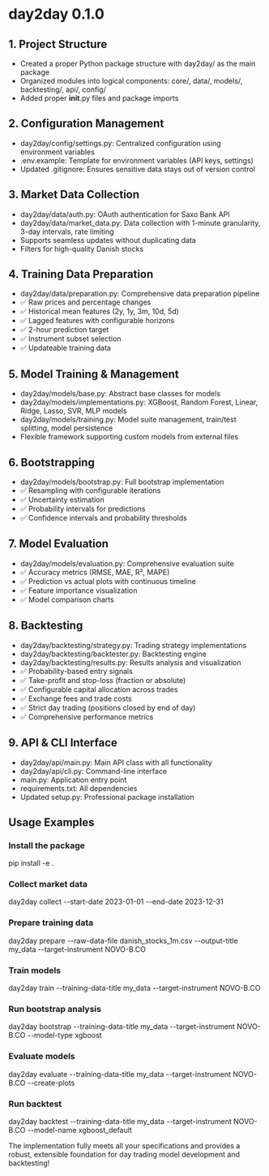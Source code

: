 # day2day 0.1.0

## 1. Project Structure

  - Created a proper Python package structure with day2day/ as the main package
  - Organized modules into logical components: core/, data/, models/, backtesting/, api/, config/
  - Added proper __init__.py files and package imports

  ## 2. Configuration Management

  - day2day/config/settings.py: Centralized configuration using environment variables
  - .env.example: Template for environment variables (API keys, settings)
  - Updated .gitignore: Ensures sensitive data stays out of version control

  ## 3. Market Data Collection

  - day2day/data/auth.py: OAuth authentication for Saxo Bank API
  - day2day/data/market_data.py: Data collection with 1-minute granularity, 3-day intervals, rate limiting
  - Supports seamless updates without duplicating data
  - Filters for high-quality Danish stocks

  ## 4. Training Data Preparation

  - day2day/data/preparation.py: Comprehensive data preparation pipeline
  - ✅ Raw prices and percentage changes
  - ✅ Historical mean features (2y, 1y, 3m, 10d, 5d)
  - ✅ Lagged features with configurable horizons
  - ✅ 2-hour prediction target
  - ✅ Instrument subset selection
  - ✅ Updateable training data

  ## 5. Model Training & Management

  - day2day/models/base.py: Abstract base classes for models
  - day2day/models/implementations.py: XGBoost, Random Forest, Linear, Ridge, Lasso, SVR, MLP models
  - day2day/models/training.py: Model suite management, train/test splitting, model persistence
  - Flexible framework supporting custom models from external files

  ## 6. Bootstrapping

  - day2day/models/bootstrap.py: Full bootstrap implementation
  - ✅ Resampling with configurable iterations
  - ✅ Uncertainty estimation
  - ✅ Probability intervals for predictions
  - ✅ Confidence intervals and probability thresholds

  ## 7. Model Evaluation

  - day2day/models/evaluation.py: Comprehensive evaluation suite
  - ✅ Accuracy metrics (RMSE, MAE, R², MAPE)
  - ✅ Prediction vs actual plots with continuous timeline
  - ✅ Feature importance visualization
  - ✅ Model comparison charts

  ## 8. Backtesting

  - day2day/backtesting/strategy.py: Trading strategy implementations
  - day2day/backtesting/backtester.py: Backtesting engine
  - day2day/backtesting/results.py: Results analysis and visualization
  - ✅ Probability-based entry signals
  - ✅ Take-profit and stop-loss (fraction or absolute)
  - ✅ Configurable capital allocation across trades
  - ✅ Exchange fees and trade costs
  - ✅ Strict day trading (positions closed by end of day)
  - ✅ Comprehensive performance metrics

  ## 9. API & CLI Interface

  - day2day/api/main.py: Main API class with all functionality
  - day2day/api/cli.py: Command-line interface
  - main.py: Application entry point
  - requirements.txt: All dependencies
  - Updated setup.py: Professional package installation

  ## Usage Examples

  ### Install the package
  pip install -e .

  ### Collect market data
  day2day collect --start-date 2023-01-01 --end-date 2023-12-31

  ### Prepare training data
  day2day prepare --raw-data-file danish_stocks_1m.csv --output-title my_data --target-instrument NOVO-B.CO

  ### Train models
  day2day train --training-data-title my_data --target-instrument NOVO-B.CO

  ### Run bootstrap analysis
  day2day bootstrap --training-data-title my_data --target-instrument NOVO-B.CO --model-type xgboost

  ### Evaluate models
  day2day evaluate --training-data-title my_data --target-instrument NOVO-B.CO --create-plots

  ### Run backtest
  day2day backtest --training-data-title my_data --target-instrument NOVO-B.CO --model-name xgboost_default

  The implementation fully meets all your specifications and provides a robust, extensible foundation for day trading model development and backtesting!

